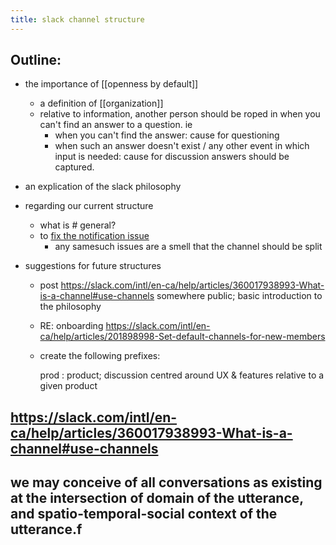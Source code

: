 ```yaml
---
title: slack channel structure
---
```


## Outline:

- the importance of [[openness by default]]
  - a definition of [[organization]]
  - relative to information, 
    another person should be roped in when you can't find an answer to a question. ie
    - when you can't find the answer:
      cause for questioning
    - when such an answer doesn't exist / any other event in which input is needed:
      cause for discussion
    answers should be captured.

- an explication of the slack philosophy

- regarding our current structure
  - what is # general?
  - to [fix the notification issue](https://slack.com/intl/en-ca/help/articles/201355156-Configure-your-Slack-notifications#channel-specific-group-dm-notifications)
    - any samesuch issues are a smell that the channel should be split

- suggestions for future structures
  - post https://slack.com/intl/en-ca/help/articles/360017938993-What-is-a-channel#use-channels somewhere public; basic introduction to the philosophy
  - RE: onboarding https://slack.com/intl/en-ca/help/articles/201898998-Set-default-channels-for-new-members
  - create the following prefixes: 
    
    prod
    : product; discussion centred around UX & features relative to a given product
## https://slack.com/intl/en-ca/help/articles/360017938993-What-is-a-channel#use-channels
## we may conceive of all conversations as existing at the intersection of domain of the utterance, and spatio-temporal-social context of the utterance.f

